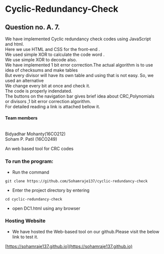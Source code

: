 # Cyclic-Redundancy-Check

## Question no. A. 7.


We have implemented Cyclic redundancy check codes using JavaScript and html.<br />
Here we use HTML and CSS for the front-end .<br />
We used simple XOR to calculate the code word .<br />
We use simple XOR to decode also.<br />
We have implemented 1 bit error correction.The actual algorithm is to use idea of checksums and make tables <br />
But every divisor will have its own table and using that is not easy. So, we used an alternative<br /> 
We change every bit at once and check it. <br /> 
The code is properly indendated.<br /> 
The buttons on the navigation bar gives brief idea about CRC,Polynomials or divisors ,1 bit error correction algorithm.<br />
For detailed reading a link is attached bellow it.<br />
#### Team members
<br />
Bidyadhar Mohanty(16CO212)<br />
Soham P. Patil (16CO249)<br />

An web based tool for CRC codes<br />
### To run the program:<br />
* Run the command <br />
```
git clone https://github.com/Sohamraje137/cyclic-redundancy-check
```
* Enter the project directory by entering <br />
```
cd cyclic-redundancy-check
```

* open DC1.html using any browser

### Hosting Website
* We have hosted the Web-based tool on our github.Please visit the below link to test it. <br />

[https://sohamraje137.github.io](https://sohamraje137.github.io)
